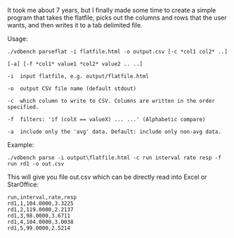 It took me about 7 years, but I finally made some time to create a simple program that takes the flatfile, picks out the columns and rows that the user wants, and then writes it to a tab delimited file.

 

 Usage:

```shell
./vdbench parseflat -i flatfile.html -o output.csv [-c *col1 col2* ..]

[-a] [-f *col1* value1 *col2* value2 .. ..]

-i	input flatfile, e.g. output/flatfile.html

-o	output CSV file name (default stdout)

-c	which column to write to CSV. Columns are written in the order specified.

-f	filters: 'if (colX == valueX) ... ...' (Alphabetic compare)

-a	include only the 'avg' data. Default: include only non-avg data.
```



Example:

```shell
./vdbench parse -i output\flatfile.html -c run interval rate resp -f run rd1 -o out.csv 
```

This will give you file out.csv which can be directly read into Excel or StarOffice:

```shell
run,interval,rate,resp
rd1,1,104.0000,3.3225
rd1,2,119.0000,2.2137 
rd1,3,98.0000,3.6711 
rd1,4,104.0000,3.0038
rd1,5,99.0000,2.5214

```


